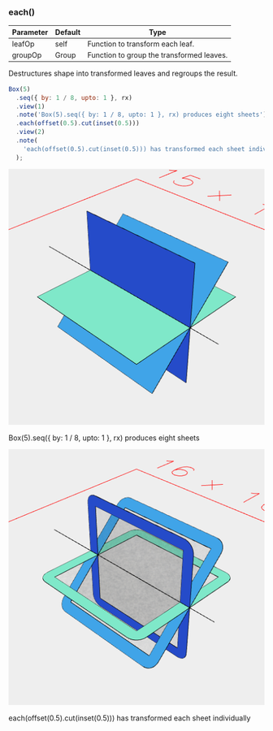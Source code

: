 ### each()
Parameter|Default|Type
---|---|---
|leafOp|self|Function to transform each leaf.
|groupOp|Group|Function to group the transformed leaves.

Destructures shape into transformed leaves and regroups the result.

```JavaScript
Box(5)
  .seq({ by: 1 / 8, upto: 1 }, rx)
  .view(1)
  .note('Box(5).seq({ by: 1 / 8, upto: 1 }, rx) produces eight sheets')
  .each(offset(0.5).cut(inset(0.5)))
  .view(2)
  .note(
    'each(offset(0.5).cut(inset(0.5))) has transformed each sheet individually'
  );
```

![Image](each.md.0.png)

Box(5).seq({ by: 1 / 8, upto: 1 }, rx) produces eight sheets

![Image](each.md.1.png)

each(offset(0.5).cut(inset(0.5))) has transformed each sheet individually

